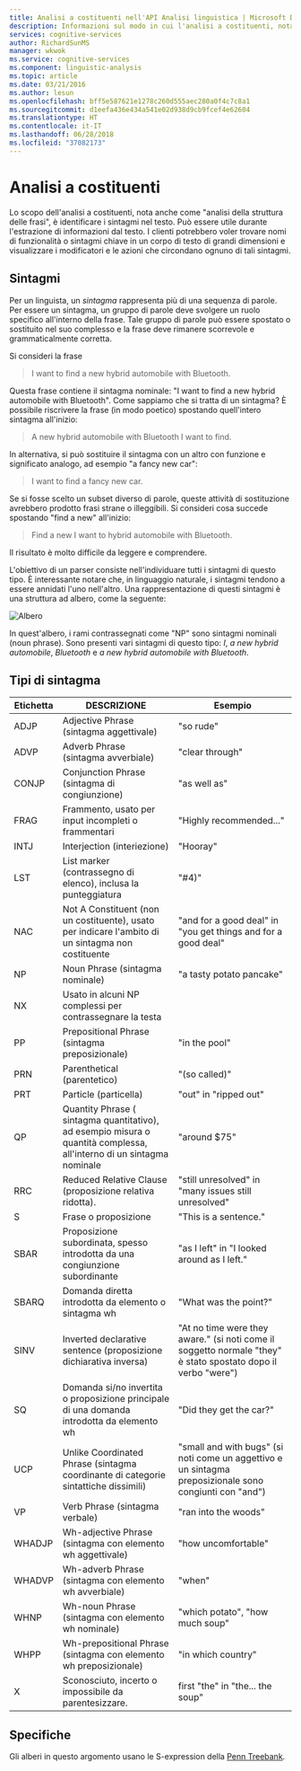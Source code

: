 ```yaml
---
title: Analisi a costituenti nell'API Analisi linguistica | Microsoft Docs
description: Informazioni sul modo in cui l'analisi a costituenti, nota anche come "analisi della struttura delle frasi", identifica i sintagmi nel testo.
services: cognitive-services
author: RichardSunMS
manager: wkwok
ms.service: cognitive-services
ms.component: linguistic-analysis
ms.topic: article
ms.date: 03/21/2016
ms.author: lesun
ms.openlocfilehash: bff5e587621e1278c260d555aec280a0f4c7c8a1
ms.sourcegitcommit: d1eefa436e434a541e02d938d9cb9fcef4e62604
ms.translationtype: HT
ms.contentlocale: it-IT
ms.lasthandoff: 06/28/2018
ms.locfileid: "37082173"
---
```

# <a name="constituency-parsing"></a>Analisi a costituenti

Lo scopo dell'analisi a costituenti, nota anche come "analisi della struttura delle frasi", è identificare i sintagmi nel testo.
Può essere utile durante l'estrazione di informazioni dal testo.
I clienti potrebbero voler trovare nomi di funzionalità o sintagmi chiave in un corpo di testo di grandi dimensioni e visualizzare i modificatori e le azioni che circondano ognuno di tali sintagmi.

## <a name="phrases"></a>Sintagmi

Per un linguista, un *sintagma* rappresenta più di una sequenza di parole.
Per essere un sintagma, un gruppo di parole deve svolgere un ruolo specifico all'interno della frase.
Tale gruppo di parole può essere spostato o sostituito nel suo complesso e la frase deve rimanere scorrevole e grammaticalmente corretta.

Si consideri la frase

> I want to find a new hybrid automobile with Bluetooth.

Questa frase contiene il sintagma nominale: "I want to find a new hybrid automobile with Bluetooth".
Come sappiamo che si tratta di un sintagma?
È possibile riscrivere la frase (in modo poetico) spostando quell'intero sintagma all'inizio:

> A new hybrid automobile with Bluetooth I want to find.

In alternativa, si può sostituire il sintagma con un altro con funzione e significato analogo, ad esempio "a fancy new car":

> I want to find a fancy new car.

Se si fosse scelto un subset diverso di parole, queste attività di sostituzione avrebbero prodotto frasi strane o illeggibili.
Si consideri cosa succede spostando "find a new" all'inizio:

> Find a new I want to hybrid automobile with Bluetooth.

Il risultato è molto difficile da leggere e comprendere.

L'obiettivo di un parser consiste nell'individuare tutti i sintagmi di questo tipo.
È interessante notare che, in linguaggio naturale, i sintagmi tendono a essere annidati l'uno nell'altro.
Una rappresentazione di questi sintagmi è una struttura ad albero, come la seguente:

![Albero](./Images/tree.png)

In quest'albero, i rami contrassegnati come "NP" sono sintagmi nominali (noun phrase).
Sono presenti vari sintagmi di questo tipo: *I*, *a new hybrid automobile*, *Bluetooth* e *a new hybrid automobile with Bluetooth*.

## <a name="phrase-types"></a>Tipi di sintagma

| Etichetta | DESCRIZIONE | Esempio |
|-------|-------------|---------|
|ADJP   | Adjective Phrase (sintagma aggettivale) | "so rude" |
|ADVP   | Adverb Phrase (sintagma avverbiale) | "clear through" |
|CONJP  | Conjunction Phrase (sintagma di congiunzione) | "as well as" |
|FRAG   | Frammento, usato per input incompleti o frammentari | "Highly recommended..." |
|INTJ   | Interjection (interiezione) | "Hooray" |
|LST    | List marker (contrassegno di elenco), inclusa la punteggiatura | "#4)" |
|NAC    | Not A Constituent (non un costituente), usato per indicare l'ambito di un sintagma non costituente |  "and for a good deal" in "you get things and for a good deal" |
|NP | Noun Phrase (sintagma nominale) | "a tasty potato pancake" |
|NX | Usato in alcuni NP complessi per contrassegnare la testa| |
|PP | Prepositional Phrase (sintagma preposizionale)| "in the pool" |
|PRN    | Parenthetical (parentetico)| "(so called)" |
|PRT    | Particle (particella)| "out" in "ripped out" |
|QP | Quantity Phrase ( sintagma quantitativo), ad esempio misura o quantità complessa, all'interno di un sintagma nominale| "around $75" |
|RRC    | Reduced Relative Clause (proposizione relativa ridotta).| "still unresolved" in "many issues still unresolved" |
|S  | Frase o proposizione | "This is a sentence."
|SBAR   | Proposizione subordinata, spesso introdotta da una congiunzione subordinante | "as I left" in "I looked around as I left."|
|SBARQ  | Domanda diretta introdotta da elemento o sintagma wh | "What was the point?" |
|SINV   | Inverted declarative sentence (proposizione dichiarativa inversa) | "At no time were they aware." (si noti come il soggetto normale "they" è stato spostato dopo il verbo "were") |
|SQ | Domanda si/no invertita o proposizione principale di una domanda introdotta da elemento wh | "Did they get the car?" |
|UCP    | Unlike Coordinated Phrase (sintagma coordinante di categorie sintattiche dissimili)| "small and with bugs" (si noti come un aggettivo e un sintagma preposizionale sono congiunti con "and")|
|VP | Verb Phrase (sintagma verbale) | "ran into the woods" |
|WHADJP | Wh-adjective Phrase (sintagma con elemento wh aggettivale) | "how uncomfortable" |
|WHADVP | Wh-adverb Phrase (sintagma con elemento wh avverbiale)| "when" |
|WHNP   | Wh-noun Phrase (sintagma con elemento wh nominale)| "which potato", "how much soup"|
|WHPP   | Wh-prepositional Phrase (sintagma con elemento wh preposizionale)| "in which country"|
|X  | Sconosciuto, incerto o impossibile da parentesizzare.| first "the" in "the... the soup" |


## <a name="specification"></a>Specifiche

Gli alberi in questo argomento usano le S-expression della [Penn Treebank](https://catalog.ldc.upenn.edu/ldc99t42).
